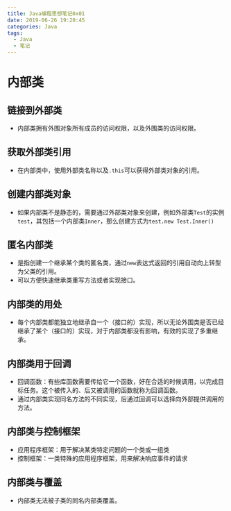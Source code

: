 ```yaml
---
title: Java编程思想笔记0x01
date: 2019-06-26 19:20:45
categories: Java
tags:
  - Java
  - 笔记
---
```


# 内部类

## 链接到外部类

- 内部类拥有外围对象所有成员的访问权限，以及外围类的访问权限。

## 获取外部类引用

- 在内部类中，使用外部类名称以及```.this```可以获得外部类对象的引用。

## 创建内部类对象

- 如果内部类不是静态的，需要通过外部类对象来创建，例如外部类```Test```的实例```test```，其包括一个内部类```Inner```，那么创建方式为```test.new Test.Inner()```

## 匿名内部类

- 是指创建一个继承某个类的匿名类，通过```new```表达式返回的引用自动向上转型为父类的引用。
- 可以方便快速继承类重写方法或者实现接口。

## 内部类的用处

- 每个内部类都能独立地继承自一个（接口的）实现，所以无论外围类是否已经继承了某个（接口的）实现，对于内部类都没有影响，有效的实现了多重继承。

## 内部类用于回调

- 回调函数：有些库函数需要传给它一个函数，好在合适的时候调用，以完成目标任务。这个被传入的、后又被调用的函数就称为回调函数。
- 通过内部类实现同名方法的不同实现，后通过回调可以选择向外部提供调用的方法。

## 内部类与控制框架

- 应用程序框架：用于解决某类特定问题的一个类或一组类
- 控制框架：一类特殊的应用程序框架，用来解决响应事件的请求

## 内部类与覆盖

- 内部类无法被子类的同名内部类覆盖。